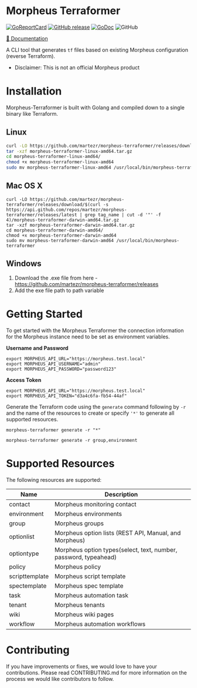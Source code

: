 # Morpheus Terraformer

[![GoReportCard][report-badge]][report]
[![GitHub release](https://img.shields.io/github/release/martezr/morpheus-terraformer.svg)](https://github.com/martezr/morpheus-terraformer/releases/)
[![GoDoc](https://pkg.go.dev/badge/badge/github.com/martezr/morpheus-terraformer?utm_source=godoc)](https://godoc.org/github.com/martezr/morpheus-terraformer)
![GitHub](https://img.shields.io/github/license/martezr/morpheus-terraformer)


[📖 Documentation][docs]

[docs]: https://martezr.github.io/morpheus-terraformer
[report-badge]: https://goreportcard.com/badge/github.com/martezr/morpheus-terraformer
[report]: https://goreportcard.com/report/github.com/martezr/morpheus-terraformer

A CLI tool that generates `tf` files based on existing Morpheus configuration
(reverse Terraform).

*   Disclaimer: This is not an official Morpheus product

# Installation

Morpheus-Terraformer is built with Golang and compiled down to a single binary like Terraform.

## Linux

```bash
curl -LO https://github.com/martezr/morpheus-terraformer/releases/download/$(curl -s https://api.github.com/repos/martezr/morpheus-terraformer/releases/latest | grep tag_name | cut -d '"' -f 4)/morpheus-terraformer-linux-amd64.tar.gz
tar -xzf morpheus-terraformer-linux-amd64.tar.gz
cd morpheus-terraformer-linux-amd64/
chmod +x morpheus-terraformer-linux-amd64
sudo mv morpheus-terraformer-linux-amd64 /usr/local/bin/morpheus-terraformer
```

## Mac OS X

```
curl -LO https://github.com/martezr/morpheus-terraformer/releases/download/$(curl -s https://api.github.com/repos/martezr/morpheus-terraformer/releases/latest | grep tag_name | cut -d '"' -f 4)/morpheus-terraformer-darwin-amd64.tar.gz
tar -xzf morpheus-terraformer-darwin-amd64.tar.gz
cd morpheus-terraformer-darwin-amd64/
chmod +x morpheus-terraformer-darwin-amd64
sudo mv morpheus-terraformer-darwin-amd64 /usr/local/bin/morpheus-terraformer
```

## Windows

1. Download the .exe file from here - https://github.com/martezr/morpheus-terraformer/releases
2. Add the exe file path to path variable

# Getting Started

To get started with the Morpheus Terraformer the connection information for the Morpheus instance need to be set as environment variables.

**Username and Password**

```
export MORPHEUS_API_URL="https://morpheus.test.local"
export MORPHEUS_API_USERNAME="admin"
export MORPHEUS_API_PASSWORD="password123"
```

**Access Token**

```
export MORPHEUS_API_URL="https://morpheus.test.local"
export MORPHEUS_API_TOKEN="d3a4c6fa-fb54-44af"
```

Generate the Terraform code using the `generate` command following by `-r` and the name of the resources to create or specify `'*'` to generate all supported resources.

```
morpheus-terraformer generate -r "*"
```

```
morpheus-terraformer generate -r group,environment
```

# Supported Resources

The following resources are supported:

|Name|Description|
|----|-----|
|contact|Morpheus monitoring contact|
|environment|Morpheus environments|
|group|Morpheus groups|
|optionlist|Morpheus option lists (REST API, Manual, and Morpheus)|
|optiontype|Morpheus option types(select, text, number, password, typeahead)|
|policy|Morpheus policy|
|scripttemplate|Morpheus script template|
|spectemplate|Morpheus spec template|
|task|Morpheus automation task|
|tenant|Morpheus tenants|
|wiki|Morpheus wiki pages|
|workflow|Morpheus automation workflows|

# Contributing

If you have improvements or fixes, we would love to have your contributions. Please read CONTRIBUTING.md for more information on the process we would like contributors to follow.